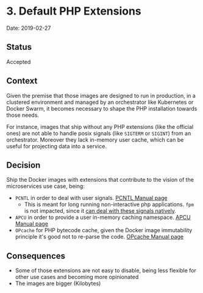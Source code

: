 # 3. Default PHP Extensions

Date: 2019-02-27

## Status

Accepted

## Context

Given the premise that those images are designed to run in production, in a clustered environment and managed by an orchestrator like Kubernetes or Docker Swarm, it becomes necessary to shape the PHP installation towards those needs.

For instance, images that ship without any PHP extensions (like the official ones) are not able to handle posix signals (like `SIGTERM` or `SIGINT`) from an orchestrator. Moreover they lack in-memory user cache, which can be useful for projecting data into a service.

## Decision

Ship the Docker images with extensions that contribute to the vision of the microservices use case, being:

- `PCNTL` in order to deal with user signals. [PCNTL Manual page](http://php.net/manual/en/book.pcntl.php)
  - This is meant for long running non-interactive php applications. `fpm` is not impacted, since it [can deal with these signals natively](https://linux.die.net/man/8/php-fpm).
- `APCU` in order to provide a user in-memory caching namespace. [APCU Manual page](http://php.net/manual/en/book.apcu.php)
- `OPcache` for PHP bytecode cache, given the Docker image immutability principle it's good not to re-parse the code. [OPcache Manual page](http://php.net/manual/en/book.opcache.php)

## Consequences

- Some of those extensions are not easy to disable, being less flexible for other use cases and becoming more opinionated
- The images are bigger (Kilobytes)
